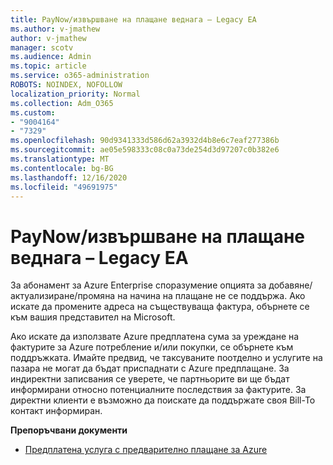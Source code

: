 ```yaml
---
title: PayNow/извършване на плащане веднага – Legacy EA
ms.author: v-jmathew
author: v-jmathew
manager: scotv
ms.audience: Admin
ms.topic: article
ms.service: o365-administration
ROBOTS: NOINDEX, NOFOLLOW
localization_priority: Normal
ms.collection: Adm_O365
ms.custom:
- "9004164"
- "7329"
ms.openlocfilehash: 90d9341333d586d62a3932d4b8e6c7eaf277386b
ms.sourcegitcommit: ae05e598333c08c0a73de254d3d97207c0b382e6
ms.translationtype: MT
ms.contentlocale: bg-BG
ms.lasthandoff: 12/16/2020
ms.locfileid: "49691975"
---
```

# <a name="paynowmake-payment-immediately---legacy-ea"></a>PayNow/извършване на плащане веднага – Legacy EA

За абонамент за Azure Enterprise споразумение опцията за добавяне/актуализиране/промяна на начина на плащане не се поддържа. Ако искате да промените адреса на съществуваща фактура, обърнете се към вашия представител на Microsoft.

Ако искате да използвате Azure предплатена сума за уреждане на фактурите за Azure потребление и/или покупки, се обърнете към поддръжката. Имайте предвид, че таксуваните поотделно и услугите на пазара не могат да бъдат приспаднати с Azure предплащане. За индиректни записвания се уверете, че партньорите ви ще бъдат информирани относно потенциалните последствия за фактурите. За директни клиенти е възможно да поискате да поддържате своя Bill-To контакт информиран.

**Препоръчвани документи**

- [Предплатена услуга с предварително плащане за Azure](https://docs.microsoft.com/azure/cost-management-billing/manage/ea-portal-enrollment-invoices#pay-your-overage-with-your-azure-prepayment)
